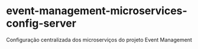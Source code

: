 # event-management-microservices-config-server
Configuração centralizada dos microserviços do projeto Event Management
